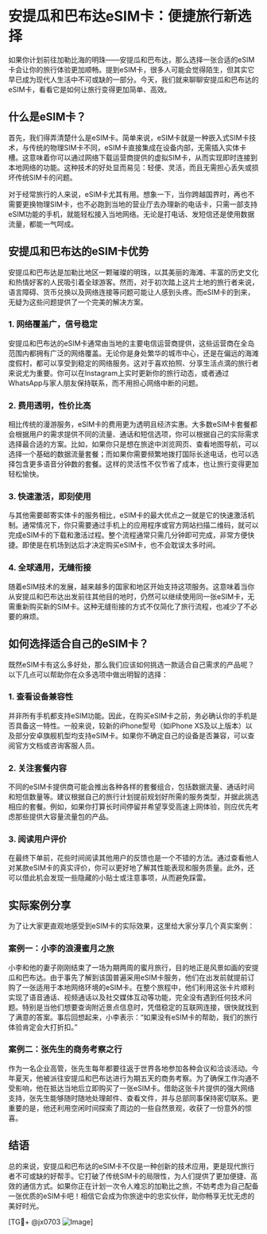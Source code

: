 # 安提瓜和巴布达eSIM卡：便捷旅行新选择

如果你计划前往加勒比海的明珠——安提瓜和巴布达，那么选择一张合适的eSIM卡会让你的旅行体验更加顺畅。提到eSIM卡，很多人可能会觉得陌生，但其实它早已成为现代人生活中不可或缺的一部分。今天，我们就来聊聊安提瓜和巴布达的eSIM卡，看看它是如何让旅行变得更加简单、高效。

## 什么是eSIM卡？

首先，我们得弄清楚什么是eSIM卡。简单来说，eSIM卡就是一种嵌入式SIM卡技术，与传统的物理SIM卡不同，eSIM卡直接集成在设备内部，无需插入实体卡槽。这意味着你可以通过网络下载运营商提供的虚拟SIM卡，从而实现即时连接到本地网络的功能。这种技术的好处显而易见：轻便、灵活，而且无需担心丢失或损坏传统SIM卡的问题。

对于经常旅行的人来说，eSIM卡尤其有用。想象一下，当你跨越国界时，再也不需要更换物理SIM卡，也不必跑到当地的营业厅去办理新的电话卡，只需一部支持eSIM功能的手机，就能轻松接入当地网络。无论是打电话、发短信还是使用数据流量，都能一气呵成。

## 安提瓜和巴布达的eSIM卡优势

安提瓜和巴布达是加勒比地区一颗璀璨的明珠，以其美丽的海滩、丰富的历史文化和热情好客的人民吸引着全球游客。然而，对于初次踏上这片土地的旅行者来说，语言障碍、货币兑换以及网络连接等问题可能让人感到头疼。而eSIM卡的到来，无疑为这些问题提供了一个完美的解决方案。

### 1. 网络覆盖广，信号稳定

安提瓜和巴布达的eSIM卡通常由当地的主要电信运营商提供，这些运营商在全岛范围内都拥有广泛的网络覆盖。无论你是身处繁华的城市中心，还是在偏远的海滩度假村，都可以享受到稳定的网络服务。这对于喜欢拍照、分享生活点滴的旅行者来说尤为重要。你可以在Instagram上实时更新你的旅行动态，或者通过WhatsApp与家人朋友保持联系，而不用担心网络中断的问题。

### 2. 费用透明，性价比高

相比传统的漫游服务，eSIM卡的费用更为透明且经济实惠。大多数eSIM卡套餐都会根据用户的需求提供不同的流量、通话和短信选项，你可以根据自己的实际需求选择最合适的方案。比如，如果你只是想在旅途中浏览网页、查看地图导航，可以选择一个基础的数据流量套餐；而如果你需要频繁地拨打国际长途电话，也可以选择包含更多语音分钟数的套餐。这样的灵活性不仅节省了成本，也让旅行变得更加轻松愉快。

### 3. 快速激活，即刻使用

与其他需要邮寄实体卡的服务相比，eSIM卡的最大优点之一就是它的快速激活机制。通常情况下，你只需要通过手机上的应用程序或官方网站扫描二维码，就可以完成eSIM卡的下载和激活过程。整个流程通常只需几分钟即可完成，非常方便快捷。即使是在机场到达后才决定购买eSIM卡，也不会耽误太多时间。

### 4. 全球通用，无缝衔接

随着eSIM技术的发展，越来越多的国家和地区开始支持这项服务。这意味着当你从安提瓜和巴布达出发前往其他目的地时，仍然可以继续使用同一张eSIM卡，无需重新购买新的SIM卡。这种无缝衔接的方式不仅简化了旅行流程，也减少了不必要的麻烦。

## 如何选择适合自己的eSIM卡？

既然eSIM卡有这么多好处，那么我们应该如何挑选一款适合自己需求的产品呢？以下几点可以帮助你在众多选项中做出明智的选择：

### 1. 查看设备兼容性

并非所有手机都支持eSIM功能。因此，在购买eSIM卡之前，务必确认你的手机是否具备这一特性。一般来说，较新的iPhone型号（如iPhone XS及以上版本）以及部分安卓旗舰机型均支持eSIM卡。如果你不确定自己的设备是否兼容，可以查阅官方文档或咨询客服人员。

### 2. 关注套餐内容

不同的eSIM卡提供商可能会推出各种各样的套餐组合，包括数据流量、通话时间和短信数量等。建议根据自己的旅行计划提前规划好所需的服务类型，并据此挑选相应的套餐。例如，如果你打算长时间停留并希望享受高速上网体验，则应优先考虑那些提供大容量流量包的产品。

### 3. 阅读用户评价

在最终下单前，花些时间阅读其他用户的反馈也是一个不错的方法。通过查看他人对某款eSIM卡的真实评价，你可以更好地了解其性能表现和服务质量。此外，还可以借此机会发现一些隐藏的小贴士或注意事项，从而避免踩雷。

## 实际案例分享

为了让大家更直观地感受到eSIM卡的实际效果，这里给大家分享几个真实案例：

### 案例一：小李的浪漫蜜月之旅

小李和他的妻子刚刚结束了一场为期两周的蜜月旅行，目的地正是风景如画的安提瓜和巴布达。由于事先了解到该国普遍采用eSIM卡服务，他们在出发前就提前订购了一张适用于本地网络环境的eSIM卡。在整个旅程中，他们利用这张卡片顺利实现了语音通话、视频通话以及社交媒体互动等功能，完全没有遇到任何技术问题。特别是当他们想要查询附近景点信息时，凭借稳定的互联网连接，很快就找到了满意的答案。事后回想起来，小李表示：“如果没有eSIM卡的帮助，我们的旅行体验肯定会大打折扣。”

### 案例二：张先生的商务考察之行

作为一名企业高管，张先生每年都要往返于世界各地参加各种会议和洽谈活动。今年夏天，他被派往安提瓜和巴布达进行为期五天的商务考察。为了确保工作沟通不受影响，他在抵达当地后立即购买了一张eSIM卡。借助这张卡片提供的强大网络支持，张先生能够随时随地处理邮件、查看文件，并与总部同事保持密切联系。更重要的是，他还利用空闲时间探索了周边的一些自然景观，收获了一份意外的惊喜。

## 结语

总的来说，安提瓜和巴布达的eSIM卡不仅是一种创新的技术应用，更是现代旅行者不可或缺的好帮手。它打破了传统SIM卡的局限性，为人们提供了更加便捷、高效的通信方式。如果你正在计划一次令人难忘的加勒比之旅，不妨考虑为自己配备一张优质的eSIM卡吧！相信它会成为你旅途中的忠实伙伴，助你畅享无忧无虑的美好时光。

[TG💪+ @jx0703 ![Image](https://github.com/user-attachments/assets/dbca1d08-cadb-493c-b0ec-ad6f7a83f270)]